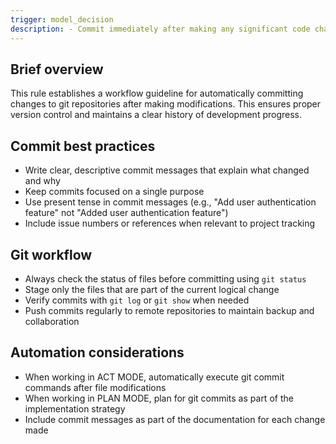 ```yaml
---
trigger: model_decision
description: - Commit immediately after making any significant code changes - Commit after completing each logical unit of work (e.g., implementing a feature, fixing a bug) - Commit before switching to a different task or taking a break - Commit after successfully testing new functionality
---
```

## Brief overview
This rule establishes a workflow guideline for automatically committing changes to git repositories after making modifications. This ensures proper version control and maintains a clear history of development progress.

## Commit best practices
- Write clear, descriptive commit messages that explain what changed and why
- Keep commits focused on a single purpose
- Use present tense in commit messages (e.g., "Add user authentication feature" not "Added user authentication feature")
- Include issue numbers or references when relevant to project tracking

## Git workflow
- Always check the status of files before committing using `git status`
- Stage only the files that are part of the current logical change
- Verify commits with `git log` or `git show` when needed
- Push commits regularly to remote repositories to maintain backup and collaboration

## Automation considerations
- When working in ACT MODE, automatically execute git commit commands after file modifications
- When working in PLAN MODE, plan for git commits as part of the implementation strategy
- Include commit messages as part of the documentation for each change made
